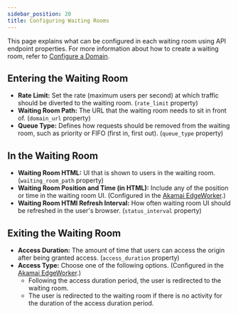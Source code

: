 ```yaml
---
sidebar_position: 20
title: Configuring Waiting Rooms
---
```


This page explains what can be configured in each waiting room using API endpoint properties. For more information about how to create a waiting room, refer to [Configure a Domain](configure-domain.md).

## Entering the Waiting Room

- **Rate Limit:** Set the rate (maximum users per second) at which traffic should be diverted to the waiting room. (`rate_limit` property)
- **Waiting Room Path:** The URL that the waiting room needs to sit in front of. (`domain_url` property)
- **Queue Type:** Defines how requests should be removed from the waiting room, such as priority or FIFO (first in, first out). (`queue_type` property)

## In the Waiting Room

- **Waiting Room HTML:** UI that is shown to users in the waiting room. (`waiting_room_path` property)
- **Waiting Room Position and Time (in HTML):** Include any of the position or time in the waiting room UI. (Configured in the [Akamai EdgeWorker](configure-vwrs-edgeworker.md).)
- **Waiting Room HTMl Refresh Interval:** How often waiting room UI should be refreshed in the user's browser. (`status_interval` property)

## Exiting the Waiting Room

- **Access Duration:** The amount of time that users can access the origin after being granted access. (`access_duration` property)
- **Access Type:** Choose one of the following options. (Configured in the [Akamai EdgeWorker](configure-vwrs-edgeworker.md).)
  - Following the access duration period, the user is redirected to the waiting room.
  - The user is redirected to the waiting room if there is no activity for the duration of the access duration period.
